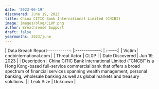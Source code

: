 ```yaml
---
date: '2023-06-19'
discovered: June 19, 2023
title: China CITIC Bank International Limited (CNCBI)
image: images/blog/CL0P.png
author: Breachsense Support
draft: false
yearmonths: 2023/june
---
```


| Data Breach Report------------:     |:-------------:    | :-----:|
| Victim      | cncbinternational.com      | 
| Threat Actor      | CL0P      | 
| Date Discovered      | Jun 19, 2023      | 
| Description      | China CITIC Bank International Limited (“CNCBI” is a Hong Kong-based full-service commercial bank that offers a broad spectrum of financial services spanning wealth management, personal banking, wholesale banking as well as global markets and treasury solutions.      | 
| Leak Size      | Unknown      | 

